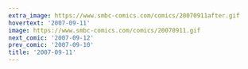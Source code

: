 ```yaml
---
extra_image: https://www.smbc-comics.com/comics/20070911after.gif
hovertext: '2007-09-11'
image: https://www.smbc-comics.com/comics/20070911.gif
next_comic: '2007-09-12'
prev_comic: '2007-09-10'
title: '2007-09-11'
---
```


